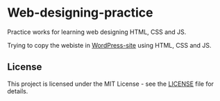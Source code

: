 # Web-designing-practice
Practice works for learning web designing HTML, CSS and JS.

Trying to copy the webiste in [WordPress-site](https://github.com/OjeshManandhar/WordPress-site) using HTML, CSS and JS.

## License
This project is licensed under the MIT License - see the [LICENSE](LICENSE) file for details.

